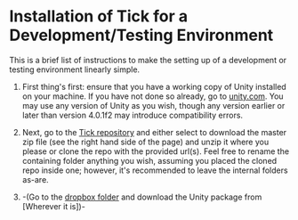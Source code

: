 # Installation of Tick for a Development/Testing Environment

This is a brief list of instructions to make the setting up of a development or testing environment linearly simple.

1. First thing's first: ensure that you have a working copy of Unity installed on your machine. If you have not done so already, go to [unity.com](http://www.unity.com). You may use any version of Unity as you wish, though any version earlier or later than version 4.0.1f2 may introduce compatibility errors.

2. Next, go to the [Tick repository](https://github.com/swin-sep/Team-04-Tick) and either select to download the master zip file (see the right hand side of the page) and unzip it where you please or clone the repo with the provided url(s).
Feel free to rename the containing folder anything you wish, assuming you placed the cloned repo inside one; however, it's recommended to leave the internal folders as-are.

3. -(Go to the [dropbox folder](https://www.dropbox.com/home/Game%20Project%202%20-%20%20Tick) and download the Unity package from [Wherever it is])-